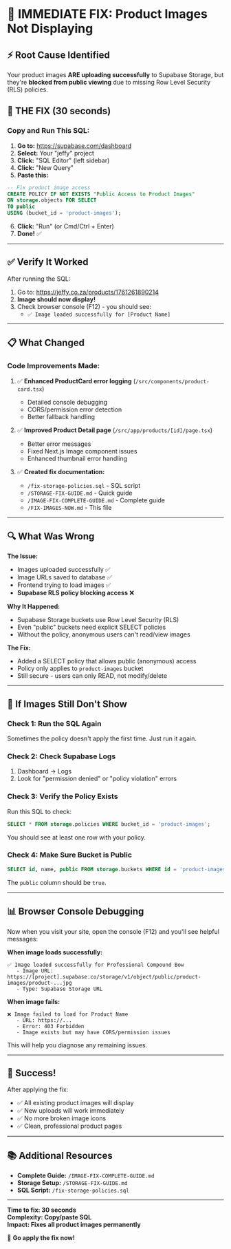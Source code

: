 # 🎯 IMMEDIATE FIX: Product Images Not Displaying

## ⚡ Root Cause Identified

Your product images **ARE uploading successfully** to Supabase Storage, but they're **blocked from public viewing** due to missing Row Level Security (RLS) policies.

## 🚀 THE FIX (30 seconds)

### Copy and Run This SQL:

1. **Go to:** https://supabase.com/dashboard
2. **Select:** Your "jeffy" project  
3. **Click:** "SQL Editor" (left sidebar)
4. **Click:** "New Query"
5. **Paste this:**

```sql
-- Fix product image access
CREATE POLICY IF NOT EXISTS "Public Access to Product Images"
ON storage.objects FOR SELECT
TO public
USING (bucket_id = 'product-images');
```

6. **Click:** "Run" (or Cmd/Ctrl + Enter)
7. **Done!** ✅

---

## ✅ Verify It Worked

After running the SQL:

1. Go to: https://jeffy.co.za/products/1761261890214
2. **Image should now display!**
3. Check browser console (F12) - you should see:
   - `✅ Image loaded successfully for [Product Name]`

---

## 📋 What Changed

### Code Improvements Made:

1. ✅ **Enhanced ProductCard error logging** (`/src/components/product-card.tsx`)
   - Detailed console debugging
   - CORS/permission error detection
   - Better fallback handling

2. ✅ **Improved Product Detail page** (`/src/app/products/[id]/page.tsx`)
   - Better error messages
   - Fixed Next.js Image component issues
   - Enhanced thumbnail error handling

3. ✅ **Created fix documentation:**
   - `/fix-storage-policies.sql` - SQL script
   - `/STORAGE-FIX-GUIDE.md` - Quick guide
   - `/IMAGE-FIX-COMPLETE-GUIDE.md` - Complete guide
   - `/FIX-IMAGES-NOW.md` - This file

---

## 🔍 What Was Wrong

**The Issue:**
- Images uploaded successfully ✅
- Image URLs saved to database ✅
- Frontend trying to load images ✅
- **Supabase RLS policy blocking access** ❌

**Why It Happened:**
- Supabase Storage buckets use Row Level Security (RLS)
- Even "public" buckets need explicit SELECT policies
- Without the policy, anonymous users can't read/view images

**The Fix:**
- Added a SELECT policy that allows public (anonymous) access
- Policy only applies to `product-images` bucket
- Still secure - users can only READ, not modify/delete

---

## 🐛 If Images Still Don't Show

### Check 1: Run the SQL Again
Sometimes the policy doesn't apply the first time. Just run it again.

### Check 2: Check Supabase Logs
1. Dashboard → Logs
2. Look for "permission denied" or "policy violation" errors

### Check 3: Verify the Policy Exists
Run this SQL to check:
```sql
SELECT * FROM storage.policies WHERE bucket_id = 'product-images';
```
You should see at least one row with your policy.

### Check 4: Make Sure Bucket is Public
```sql
SELECT id, name, public FROM storage.buckets WHERE id = 'product-images';
```
The `public` column should be `true`.

---

## 📊 Browser Console Debugging

Now when you visit your site, open the console (F12) and you'll see helpful messages:

**When image loads successfully:**
```
✅ Image loaded successfully for Professional Compound Bow
   - Image URL: https://[project].supabase.co/storage/v1/object/public/product-images/product-...jpg
   - Type: Supabase Storage URL
```

**When image fails:**
```
❌ Image failed to load for Product Name
   - URL: https://...
   - Error: 403 Forbidden
   - Image exists but may have CORS/permission issues
```

This will help you diagnose any remaining issues.

---

## 🎉 Success!

After applying the fix:
- ✅ All existing product images will display
- ✅ New uploads will work immediately
- ✅ No more broken image icons
- ✅ Clean, professional product pages

---

## 📚 Additional Resources

- **Complete Guide:** `/IMAGE-FIX-COMPLETE-GUIDE.md`
- **Storage Setup:** `/STORAGE-FIX-GUIDE.md`
- **SQL Script:** `/fix-storage-policies.sql`

---

**Time to fix: 30 seconds**  
**Complexity: Copy/paste SQL**  
**Impact: Fixes all product images permanently**

🚀 **Go apply the fix now!**
